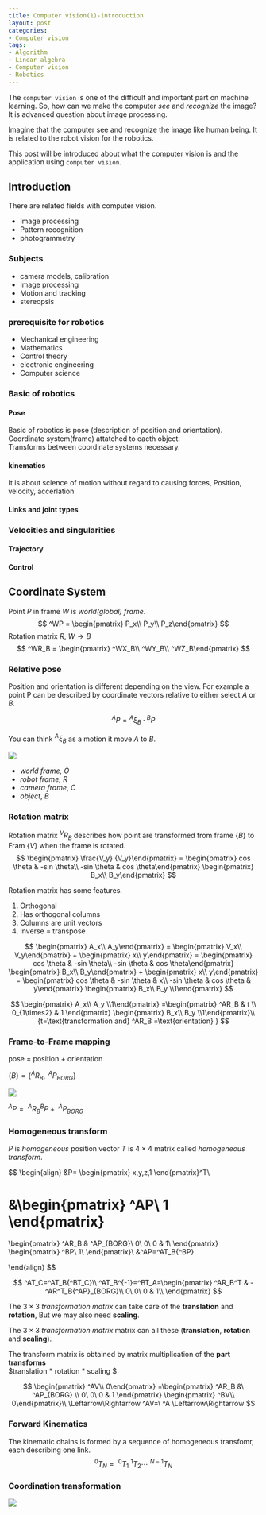 ```yaml
---
title: Computer vision(1)-introduction
layout: post
categories: 
- Computer vision
tags:
- Algorithm
- Linear algebra
- Computer vision
- Robotics
---
```




The `computer vision` is one of the difficult and important part on machine learning. So, how can we make the computer *see* and *recognize* the image? It is advanced question about image processing. 

Imagine that the computer see and recognize the image like human being. It is related to the robot vision for the robotics.

This post will be introduced about what the computer vision is and the application using `computer vision`.



<!--more-->



## Introduction

There are related fields with computer vision.

- Image processing
- Pattern recognition
- photogrammetry




###  Subjects

- camera models, calibration
- Image processing
- Motion and tracking
- stereopsis




### prerequisite for robotics

- Mechanical engineering
- Mathematics
- Control theory
- electronic engineering
- Computer science




### Basic of robotics



#### Pose

Basic of robotics is pose (description of position and orientation).  
Coordinate system(frame) attatched to eacth object.  
Transforms between coordinate systems necessary.  



#### kinematics

It is about science of motion without regard to causing forces, Position, velocity, accerlation



#### Links and joint types



### Velocities and singularities

#### Trajectory

#### Control





## Coordinate System



Point $P$ in frame $W$ is *world(global) frame*.
$$
^WP = \begin{pmatrix} P_x\\ P_y\\ P_z\end{pmatrix}
$$
Rotation matrix $R$, $W \to B$
$$
^WR_B = \begin{pmatrix} ^WX_B\\ ^WY_B\\ ^WZ_B\end{pmatrix}
$$

### Relative pose

Position and orientation is different depending on the view. For example a point P can be described by coordinate vectors relative to either select ${A}$ or ${B}$.


$$
^AP = {^A\xi_B} \cdot {^BP}
$$


You can think ${^A\xi_B}$ as a motion it move $A$ to $B$.

  

  

![](/assets/post_images/cv/muti_coordinate.jpg)

- *world frame,* ${O}$
- *robot frame,* $R$
- *camera frame*, $C$
- *object*, $B$




### Rotation matrix

Rotation matrix $^VR_B$ describes how point are transformed from frame $\{B\}$ to Fram $\{V\}$ when the frame is rotated.
$$
\begin{pmatrix} \frac{V_y} {V_y}\end{pmatrix} = \begin{pmatrix} cos \theta & -sin \theta\\ -sin \theta & cos \theta\end{pmatrix} \begin{pmatrix} B_x\\ B_y\end{pmatrix}
$$


Rotation matrix has some features.

1. Orthogonal
2. Has orthogonal columns
3. Columns are unit vectors
4. Inverse = transpose


$$
\begin{pmatrix} A_x\\ A_y\end{pmatrix} =
  \begin{pmatrix} V_x\\ V_y\end{pmatrix} +  \begin{pmatrix} x\\ y\end{pmatrix} =
\begin{pmatrix} cos \theta & -sin \theta\\ -sin \theta & cos \theta\end{pmatrix}
\begin{pmatrix} B_x\\ B_y\end{pmatrix} +  \begin{pmatrix} x\\ y\end{pmatrix} =
\begin{pmatrix} cos \theta & -sin \theta & x\\ -sin \theta & cos \theta & y\end{pmatrix}
\begin{pmatrix} B_x\\ B_y \\1\end{pmatrix}
$$

$$
\begin{pmatrix} A_x\\ A_y \\1\end{pmatrix} 
=\begin{pmatrix} ^AR_B & t \\ 0_{1\times2} & 1 \end{pmatrix}
\begin{pmatrix} B_x\\ B_y \\1\end{pmatrix}\\
{t=\text{transformation and} ^AR_B =\text{orientation} }
$$


### Frame-to-Frame mapping

pose = position + orientation

$\{B\}=\{^AR_B,\ ^AP_{BORG}\}$

![](/assets/post_images/cv/coordinate_mapping.jpg)

$^AP=\ ^AR_{B}{^BP} +\ ^AP_{BORG}$





### Homogeneous transform

$P$ is *homogeneous* position vector
$T$ is $4 \times 4$ matrix called *homogeneous transform*.


$$
\begin{align}
&P=
\begin{pmatrix}
x,y,z,1
\end{pmatrix}^T\\

&\begin{pmatrix}
^AP\\
1
\end{pmatrix}
=
\begin{pmatrix}
^AR_B & ^AP_{BORG}\\
0\ 0\ 0 & 1\\
\end{pmatrix}
\begin{pmatrix}
^BP\\
1\\
\end{pmatrix}\\
&^AP=^AT_B{^BP}

\end{align}
$$



$$
^AT_C=^AT_B{^BT_C}\\
^AT_B^{-1}=^BT_A=\begin{pmatrix}
^AR_B^T & -^AR^T_B{^AP}_{BORG}\\
0\ 0\ 0 & 1\\
\end{pmatrix}
$$




The $3 \times 3$  *transformation matrix* can take care of the **translation** and **rotation**, But we may also need **scaling**.



The $3 \times 3$  *transformation matrix* matrix can all these (**translation**, **rotation** and **scaling**).

The transform matrix is obtained by matrix multiplication of the **part transforms**  
$translation * rotation * scaling $


$$
\begin{pmatrix} ^AV\\ 0\end{pmatrix} 
=\begin{pmatrix} ^AR_B &\ ^AP_{BORG} \\ 0\ 0\ 0 & 1 \end{pmatrix}
\begin{pmatrix} ^BV\\ 0\end{pmatrix}\\
\Leftarrow\Rightarrow 
^AV=\ ^A
\Leftarrow\Rightarrow
$$




### Forward Kinematics

The kinematic chains is formed by a sequence of homogeneous transfomr, each describing one link.
$$
^0T_N =\ ^0T_1\ ^1T_2 \cdots \ ^{N-1}T_{N}
$$


### Coordination transformation

![](/assets/post_images/cv/transform_ex.jpg)



